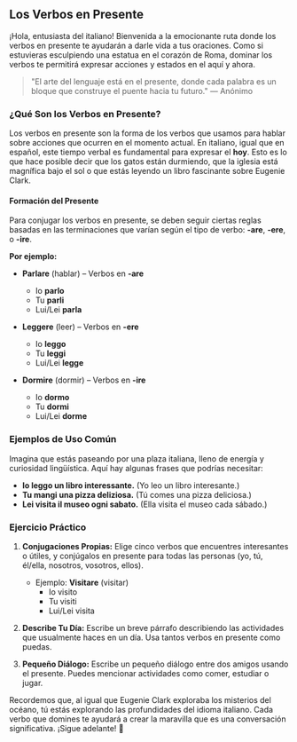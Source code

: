 ## Los Verbos en Presente

¡Hola, entusiasta del italiano! Bienvenida a la emocionante ruta donde los verbos en presente te ayudarán a darle vida a tus oraciones. Como si estuvieras esculpiendo una estatua en el corazón de Roma, dominar los verbos te permitirá expresar acciones y estados en el aquí y ahora.

> "El arte del lenguaje está en el presente, donde cada palabra es un bloque que construye el puente hacia tu futuro." — Anónimo

### ¿Qué Son los Verbos en Presente?

Los verbos en presente son la forma de los verbos que usamos para hablar sobre acciones que ocurren en el momento actual. En italiano, igual que en español, este tiempo verbal es fundamental para expresar el **hoy**. Esto es lo que hace posible decir que los gatos están durmiendo, que la iglesia está magnífica bajo el sol o que estás leyendo un libro fascinante sobre Eugenie Clark.

#### Formación del Presente
Para conjugar los verbos en presente, se deben seguir ciertas reglas basadas en las terminaciones que varían según el tipo de verbo: **-are**, **-ere**, o **-ire**.

**Por ejemplo:**

- **Parlare** (hablar) – Verbos en **-are**
  - Io **parlo**
  - Tu **parli**
  - Lui/Lei **parla**

- **Leggere** (leer) – Verbos en **-ere**
  - Io **leggo**
  - Tu **leggi**
  - Lui/Lei **legge**

- **Dormire** (dormir) – Verbos en **-ire**
  - Io **dormo**
  - Tu **dormi**
  - Lui/Lei **dorme**

### Ejemplos de Uso Común

Imagina que estás paseando por una plaza italiana, lleno de energía y curiosidad lingüística. Aquí hay algunas frases que podrías necesitar:

- **Io leggo un libro interessante.** (Yo leo un libro interesante.)
- **Tu mangi una pizza deliziosa.** (Tú comes una pizza deliciosa.)
- **Lei visita il museo ogni sabato.** (Ella visita el museo cada sábado.)

### Ejercicio Práctico

1. **Conjugaciones Propias:** Elige cinco verbos que encuentres interesantes o útiles, y conjúgalos en presente para todas las personas (yo, tú, él/ella, nosotros, vosotros, ellos).
   - Ejemplo: **Visitare** (visitar)
     - Io visito
     - Tu visiti
     - Lui/Lei visita

2. **Describe Tu Día:** Escribe un breve párrafo describiendo las actividades que usualmente haces en un día. Usa tantos verbos en presente como puedas.

3. **Pequeño Diálogo:** Escribe un pequeño diálogo entre dos amigos usando el presente. Puedes mencionar actividades como comer, estudiar o jugar.

Recordemos que, al igual que Eugenie Clark exploraba los misterios del océano, tú estás explorando las profundidades del idioma italiano. Cada verbo que domines te ayudará a crear la maravilla que es una conversación significativa. ¡Sigue adelante! 🌊